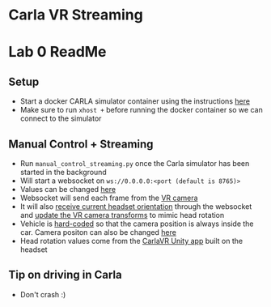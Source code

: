 # Carla VR Streaming

# Lab 0 ReadMe
## Setup
- Start a docker CARLA simulator container using the instructions [here](https://github.com/UCR-CISL/Carla-dockers)
- Make sure to run `xhost +` before running the docker container so we can connect to the simulator

## Manual Control + Streaming
- Run ```manual_control_streaming.py``` once the Carla simulator has been started in the background
- Will start a websocket on `ws://0.0.0.0:<port (default is 8765)>`
- Values can be changed [here](https://github.com/skyguy-netizen/CarlaVRStreaming/blob/main/manual_control_streaming.py#L315)
- Websocket will send each frame from the [VR camera](https://github.com/skyguy-netizen/CarlaVRStreaming/blob/main/manual_control_streaming.py#L1394C13-L1394C17)
- It will also [receive current headset orientation](https://github.com/skyguy-netizen/CarlaVRStreaming/blob/028093afc9c29aa198c56b6f42a43d3e757108de/manual_control_streaming.py#L248) through the websocket and [update the VR camera transforms](https://github.com/skyguy-netizen/CarlaVRStreaming/blob/028093afc9c29aa198c56b6f42a43d3e757108de/manual_control_streaming.py#L1477) to mimic head rotation
- Vehicle is [hard-coded](https://github.com/skyguy-netizen/CarlaVRStreaming/blob/028093afc9c29aa198c56b6f42a43d3e757108de/manual_control_streaming.py#L333) so that the camera position is always inside the car. Camera positon can also be changed [here](https://github.com/skyguy-netizen/CarlaVRStreaming/blob/028093afc9c29aa198c56b6f42a43d3e757108de/manual_control_streaming.py#L1394)
- Head rotation values come from the [CarlaVR Unity app](https://github.com/skyguy-netizen/CarlaVR) built on the headset

## Tip on driving in Carla
- Don't crash :)
